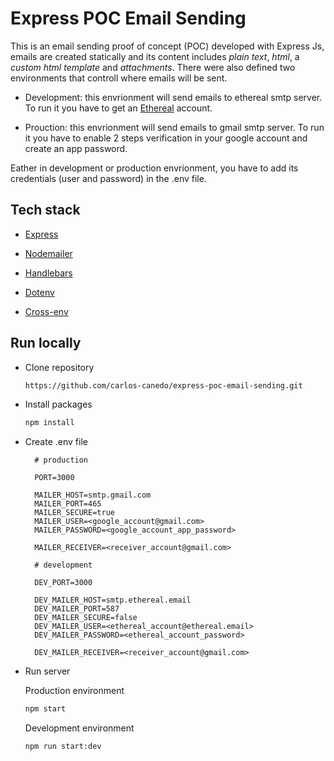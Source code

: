 # Express POC Email Sending

This is an email sending proof of concept (POC) developed with Express Js, emails are created statically and its content includes _plain text_, _html_, a _custom html template_ and _attachments_. There were also defined two environments that controll where emails will be sent.

- Development: this envrionment will send emails to ethereal smtp server. To run it you have to get an [Ethereal](https://ethereal.email) account.

- Prouction: this envrionment will send emails to gmail smtp server. To run it you have to enable 2 steps verification in your google account and create an app password.

Eather in development or production envrionment, you have to add its credentials (user and password) in the .env file.

## Tech stack

- [Express](https://expressjs.com/)

- [Nodemailer](https://www.npmjs.com/package/nodemailer)

- [Handlebars](https://www.npmjs.com/package/handlebars)

- [Dotenv](https://www.npmjs.com/package/dotenv)

- [Cross-env](https://www.npmjs.com/package/cross-env)

## Run locally

- Clone repository

  ```sh
  https://github.com/carlos-canedo/express-poc-email-sending.git
  ```

- Install packages

  ```sh
  npm install
  ```

- Create .env file

  ```
    # production

    PORT=3000

    MAILER_HOST=smtp.gmail.com
    MAILER_PORT=465
    MAILER_SECURE=true
    MAILER_USER=<google_account@gmail.com>
    MAILER_PASSWORD=<google_account_app_password>

    MAILER_RECEIVER=<receiver_account@gmail.com>

    # development

    DEV_PORT=3000

    DEV_MAILER_HOST=smtp.ethereal.email
    DEV_MAILER_PORT=587
    DEV_MAILER_SECURE=false
    DEV_MAILER_USER=<ethereal_account@ethereal.email>
    DEV_MAILER_PASSWORD=<ethereal_account_password>

    DEV_MAILER_RECEIVER=<receiver_account@gmail.com>
  ```

- Run server

  Production environment

  ```sh
  npm start
  ```

  Development environment

  ```sh
  npm run start:dev
  ```
